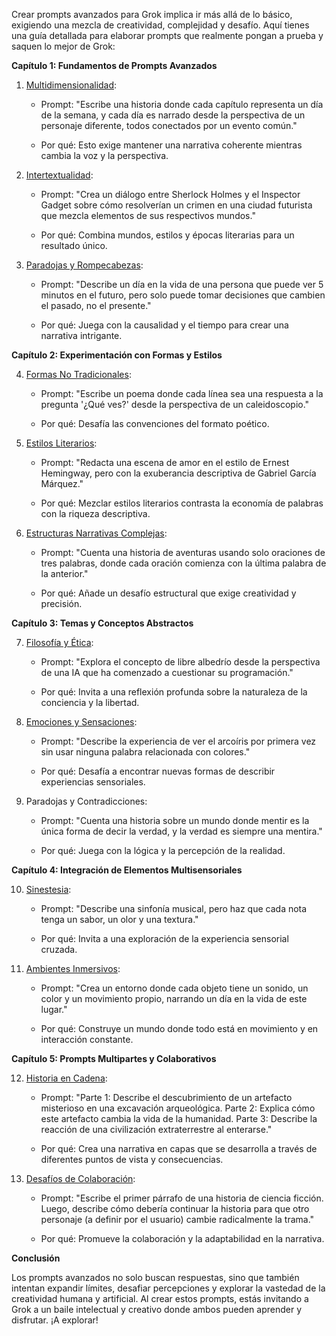 Crear prompts avanzados para Grok implica ir más allá de lo básico, exigiendo una mezcla de creatividad, complejidad y desafío. Aquí tienes una guía detallada para elaborar prompts que realmente pongan a prueba y saquen lo mejor de Grok:

**Capítulo 1: Fundamentos de Prompts Avanzados**

1. [Multidimensionalidad](https://x.com/i/grok?text=Multidimensionalidad):
    
    - Prompt: "Escribe una historia donde cada capítulo representa un día de la semana, y cada día es narrado desde la perspectiva de un personaje diferente, todos conectados por un evento común."
        
    - Por qué: Esto exige mantener una narrativa coherente mientras cambia la voz y la perspectiva.
        
2. [Intertextualidad](https://x.com/i/grok?text=Intertextualidad):
    
    - Prompt: "Crea un diálogo entre Sherlock Holmes y el Inspector Gadget sobre cómo resolverían un crimen en una ciudad futurista que mezcla elementos de sus respectivos mundos."
        
    - Por qué: Combina mundos, estilos y épocas literarias para un resultado único.
        
3. [Paradojas y Rompecabezas](https://x.com/i/grok?text=Paradojas%20y%20Rompecabezas):
    
    - Prompt: "Describe un día en la vida de una persona que puede ver 5 minutos en el futuro, pero solo puede tomar decisiones que cambien el pasado, no el presente."
        
    - Por qué: Juega con la causalidad y el tiempo para crear una narrativa intrigante.
        

**Capítulo 2: Experimentación con Formas y Estilos**

4. [Formas No Tradicionales](https://x.com/i/grok?text=Formas%20No%20Tradicionales):
    
    - Prompt: "Escribe un poema donde cada línea sea una respuesta a la pregunta '¿Qué ves?' desde la perspectiva de un caleidoscopio."
        
    - Por qué: Desafía las convenciones del formato poético.
        
5. [Estilos Literarios](https://x.com/i/grok?text=Estilos%20Literarios):
    
    - Prompt: "Redacta una escena de amor en el estilo de Ernest Hemingway, pero con la exuberancia descriptiva de Gabriel García Márquez."
        
    - Por qué: Mezclar estilos literarios contrasta la economía de palabras con la riqueza descriptiva.
        
6. [Estructuras Narrativas Complejas](https://x.com/i/grok?text=Estructuras%20Narrativas%20Complejas):
    
    - Prompt: "Cuenta una historia de aventuras usando solo oraciones de tres palabras, donde cada oración comienza con la última palabra de la anterior."
        
    - Por qué: Añade un desafío estructural que exige creatividad y precisión.
        

  
**Capítulo 3: Temas y Conceptos Abstractos**

7. [Filosofía y Ética](https://x.com/i/grok?text=Filosof%C3%ADa%20y%20%C3%89tica):
    
    - Prompt: "Explora el concepto de libre albedrío desde la perspectiva de una IA que ha comenzado a cuestionar su programación."
        
    - Por qué: Invita a una reflexión profunda sobre la naturaleza de la conciencia y la libertad.
        
8. [Emociones y Sensaciones](https://x.com/i/grok?text=Emociones%20y%20Sensaciones):
    
    - Prompt: "Describe la experiencia de ver el arcoíris por primera vez sin usar ninguna palabra relacionada con colores."
        
    - Por qué: Desafía a encontrar nuevas formas de describir experiencias sensoriales.
        
9. Paradojas y Contradicciones:
    
    - Prompt: "Cuenta una historia sobre un mundo donde mentir es la única forma de decir la verdad, y la verdad es siempre una mentira."
        
    - Por qué: Juega con la lógica y la percepción de la realidad.
        

**Capítulo 4: Integración de Elementos Multisensoriales**

10. [Sinestesia](https://x.com/i/grok?text=Sinestesia):
    
    - Prompt: "Describe una sinfonía musical, pero haz que cada nota tenga un sabor, un olor y una textura."
        
    - Por qué: Invita a una exploración de la experiencia sensorial cruzada.
        
11. [Ambientes Inmersivos](https://x.com/i/grok?text=Ambientes%20Inmersivos):
    
    - Prompt: "Crea un entorno donde cada objeto tiene un sonido, un color y un movimiento propio, narrando un día en la vida de este lugar."
        
    - Por qué: Construye un mundo donde todo está en movimiento y en interacción constante.
        


**Capítulo 5: Prompts Multipartes y Colaborativos**

12. [Historia en Cadena](https://x.com/i/grok?text=Historia%20en%20Cadena):
    
    - Prompt: "Parte 1: Describe el descubrimiento de un artefacto misterioso en una excavación arqueológica. Parte 2: Explica cómo este artefacto cambia la vida de la humanidad. Parte 3: Describe la reacción de una civilización extraterrestre al enterarse."
        
    - Por qué: Crea una narrativa en capas que se desarrolla a través de diferentes puntos de vista y consecuencias.
        
13. [Desafíos de Colaboración](https://x.com/i/grok?text=Desaf%C3%ADos%20de%20Colaboraci%C3%B3n):
    
    - Prompt: "Escribe el primer párrafo de una historia de ciencia ficción. Luego, describe cómo debería continuar la historia para que otro personaje (a definir por el usuario) cambie radicalmente la trama."
        
    - Por qué: Promueve la colaboración y la adaptabilidad en la narrativa.
        

  

**Conclusión**

Los prompts avanzados no solo buscan respuestas, sino que también intentan expandir límites, desafiar percepciones y explorar la vastedad de la creatividad humana y artificial. Al crear estos prompts, estás invitando a Grok a un baile intelectual y creativo donde ambos pueden aprender y disfrutar. ¡A explorar!